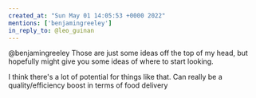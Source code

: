 ```yaml
---
created_at: "Sun May 01 14:05:53 +0000 2022"
mentions: ['benjamingreeley']
in_reply_to: @leo_guinan
---
```


@benjamingreeley Those are just some ideas off the top of my head, but hopefully might give you some ideas of where to start looking. 

I think there's a lot of potential for things like that. Can really be a quality/efficiency boost in terms of food delivery